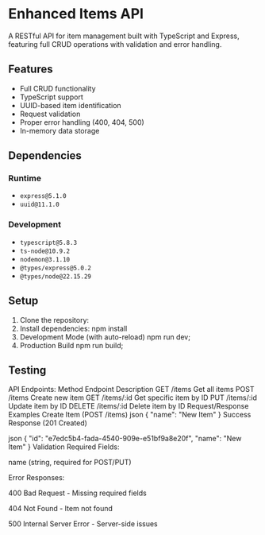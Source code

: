 # Enhanced Items API

A RESTful API for item management built with TypeScript and Express, featuring full CRUD operations with validation and error handling.

##  Features
- Full CRUD functionality
- TypeScript support
- UUID-based item identification
- Request validation
- Proper error handling (400, 404, 500)
- In-memory data storage

##  Dependencies

### Runtime
- `express@5.1.0`
- `uuid@11.1.0`

### Development
- `typescript@5.8.3`
- `ts-node@10.9.2`
- `nodemon@3.1.10`
- `@types/express@5.0.2`
- `@types/node@22.15.29`

##  Setup

1. Clone the repository:
2. Install dependencies: npm install
3. Development Mode (with auto-reload) npm run dev;
4. Production Build npm run build;
## Testing
 API Endpoints:
   Method	Endpoint	Description
GET	/items	Get all items
POST	/items	Create new item
GET	/items/:id	Get specific item by ID
PUT	/items/:id	Update item by ID
DELETE	/items/:id	Delete item by ID
Request/Response Examples
Create Item (POST /items)
json
{
  "name": "New Item"
}
Success Response (201 Created)

json
{
  "id": "e7edc5b4-fada-4540-909e-e51bf9a8e20f",
  "name": "New Item"
}
Validation
Required Fields:

name (string, required for POST/PUT)

Error Responses:

400 Bad Request - Missing required fields

404 Not Found - Item not found

500 Internal Server Error - Server-side issues
